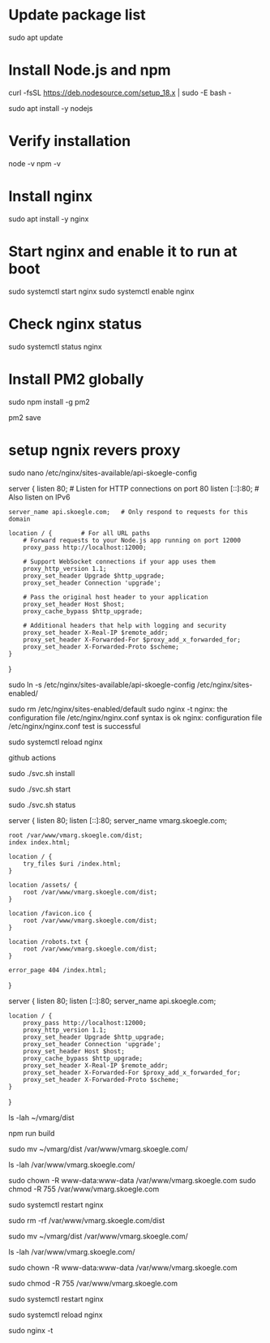 # Update package list
sudo apt update

# Install Node.js and npm
curl -fsSL https://deb.nodesource.com/setup_18.x | sudo -E bash -


sudo apt install -y nodejs

# Verify installation
node -v
npm -v

# Install nginx
sudo apt install -y nginx

# Start nginx and enable it to run at boot
sudo systemctl start nginx
sudo systemctl enable nginx

# Check nginx status
sudo systemctl status nginx


# Install PM2 globally
sudo npm install -g pm2

pm2 save 

# setup ngnix revers proxy

sudo nano /etc/nginx/sites-available/api-skoegle-config

server {
    listen 80;          # Listen for HTTP connections on port 80
    listen [::]:80;     # Also listen on IPv6
    
    server_name api.skoegle.com;   # Only respond to requests for this domain
    
    location / {        # For all URL paths
        # Forward requests to your Node.js app running on port 12000
        proxy_pass http://localhost:12000;
        
        # Support WebSocket connections if your app uses them
        proxy_http_version 1.1;
        proxy_set_header Upgrade $http_upgrade;
        proxy_set_header Connection 'upgrade';
        
        # Pass the original host header to your application
        proxy_set_header Host $host;
        proxy_cache_bypass $http_upgrade;
        
        # Additional headers that help with logging and security
        proxy_set_header X-Real-IP $remote_addr;
        proxy_set_header X-Forwarded-For $proxy_add_x_forwarded_for;
        proxy_set_header X-Forwarded-Proto $scheme;
    }
}


sudo ln -s /etc/nginx/sites-available/api-skoegle-config /etc/nginx/sites-enabled/

sudo rm /etc/nginx/sites-enabled/default
sudo nginx -t
nginx: the configuration file /etc/nginx/nginx.conf syntax is ok
nginx: configuration file /etc/nginx/nginx.conf test is successful

sudo systemctl reload nginx 


github actions


sudo ./svc.sh install


sudo ./svc.sh start



sudo ./svc.sh status 




server {
    listen 80;
    listen [::]:80;
    server_name vmarg.skoegle.com;

    root /var/www/vmarg.skoegle.com/dist;
    index index.html;

    location / {
        try_files $uri /index.html;
    }

    location /assets/ {
        root /var/www/vmarg.skoegle.com/dist;
    }

    location /favicon.ico {
        root /var/www/vmarg.skoegle.com/dist;
    }

    location /robots.txt {
        root /var/www/vmarg.skoegle.com/dist;
    }

    error_page 404 /index.html;
}

server {
    listen 80;
    listen [::]:80;
    server_name api.skoegle.com;

    location / {
        proxy_pass http://localhost:12000;
        proxy_http_version 1.1;
        proxy_set_header Upgrade $http_upgrade;
        proxy_set_header Connection 'upgrade';
        proxy_set_header Host $host;
        proxy_cache_bypass $http_upgrade;
        proxy_set_header X-Real-IP $remote_addr;
        proxy_set_header X-Forwarded-For $proxy_add_x_forwarded_for;
        proxy_set_header X-Forwarded-Proto $scheme;
    }
}



ls -lah ~/vmarg/dist





 npm run build



sudo mv ~/vmarg/dist /var/www/vmarg.skoegle.com/



ls -lah /var/www/vmarg.skoegle.com/



sudo chown -R www-data:www-data /var/www/vmarg.skoegle.com
sudo chmod -R 755 /var/www/vmarg.skoegle.com




sudo systemctl restart nginx 




sudo rm -rf /var/www/vmarg.skoegle.com/dist



sudo mv ~/vmarg/dist /var/www/vmarg.skoegle.com/


ls -lah /var/www/vmarg.skoegle.com/



sudo chown -R www-data:www-data /var/www/vmarg.skoegle.com



sudo chmod -R 755 /var/www/vmarg.skoegle.com



sudo systemctl restart nginx



sudo systemctl reload nginx




sudo nginx -t


